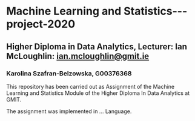 # Machine Learning and Statistics---project-2020

## Higher Diploma in Data Analytics, Lecturer: Ian McLoughlin: ian.mcloughlin@gmit.ie
### Karolina Szafran-Belzowska, G00376368

This repository has been carried out as Assignment of the Machine Learning and Statistics Module of the Higher Diploma In Data Analytics at GMIT.

The assignment was implemented in ... Language.
